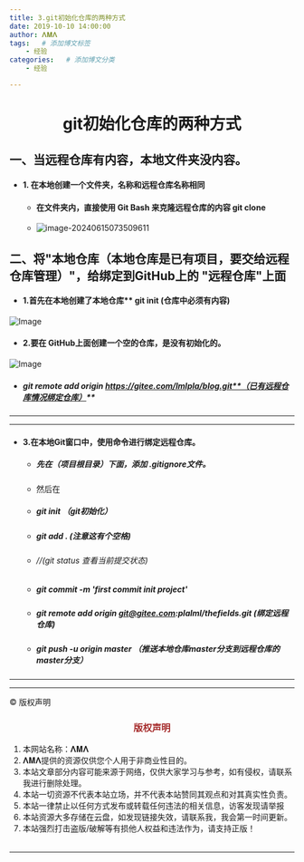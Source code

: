 ```yaml
---
title: 3.git初始化仓库的两种方式
date: 2019-10-10 14:00:00
author: 𝚲𝚳𝚲
tags:   # 添加博文标签
	- 经验
categories:   # 添加博文分类
	- 经验

---
```


<h1><center>git初始化仓库的两种方式</center></h1>

## 一、当远程仓库有内容，本地文件夹没内容。

- #### 1. 在本地创建一个文件夹，名称和远程仓库名称相同

  - #### 在文件夹内，直接使用 Git Bash 来克隆远程仓库的内容 git clone

  - ![image-20240615073509611](https://gitee.com/lmlpla/blogimages/raw/master/imgs/202406150735037.png)







## 二、将"本地仓库（本地仓库是已有项目，要交给远程仓库管理）"，给绑定到GitHub上的 "远程仓库"上面

- #### 1.首先在本地创建了本地仓库** **git init**        (仓库中必须有内容)

![Image](https://gitee.com/lmlpla/blogimages/raw/master/imgs/202406150736037.png)

- #### 2.要在 GitHub上面创建一个空的仓库，是没有初始化的。

![Image](https://gitee.com/lmlpla/blogimages/raw/master/imgs/202406150737968.png)

- ##### **git remote add origin** https://gitee.com/lmlpla/blog.git**（已有远程仓库情况绑定仓库）**

---

---



- #### 3.**在本地Git窗口中，使用命令进行绑定远程仓库。**

  - ##### 先在（项目根目录）下面，添加    .gitignore文件。

  - 然后在

  - ##### git init  （git初始化）

  - ##### git add .    (注意这有个空格)

  - ###### //(git status 查看当前提交状态)

  - ##### git commit -m 'first commit init project'

  - ##### git remote add origin git@gitee.com:plalml/thefields.git    (绑定远程仓库)

  - ##### git push -u origin master          （推送本地仓库master分支到远程仓库的master分支）
    





















---


----

© 版权声明

<escape>

<div>
    <h3 align="center"  style="color: brown;" >版权声明</h3>
    <table>
   		<tr>
    		<ol>
				<li>本网站名称：𝚲𝚳𝚲</li>
				<li>𝚲𝚳𝚲提供的资源仅供您个人用于非商业性目的。</li>
				<li>本站文章部分内容可能来源于网络，仅供大家学习与参考，如有侵权，请联系我进行删除处理。</li>
				<li>本站一切资源不代表本站立场，并不代表本站赞同其观点和对其真实性负责。</li>
        		<li>本站一律禁止以任何方式发布或转载任何违法的相关信息，访客发现请举报</li> 
        		<li>本站资源大多存储在云盘，如发现链接失效，请联系我，我会第一时间更新。</li>
        		<li>本站强烈打击盗版/破解等有损他人权益和违法作为，请支持正版！</li>  
			</ol>
		</tr>
	</table>
</div>









</escape>

----



